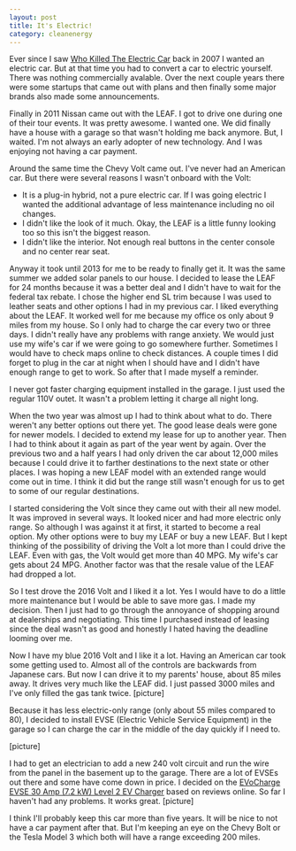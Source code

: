 ```yaml
---
layout: post
title: It's Electric!
category: cleanenergy
---
```


Ever since I saw [Who Killed The Electric Car](http://www.whokilledtheelectriccar.com) back in 2007 I wanted an electric car. But at that time you had to convert a car to electric yourself. There was nothing commercially avalable. Over the next couple years there were some startups that came out with plans and then finally some major brands also made some announcements. 

Finally in 2011 Nissan came out with the LEAF. I got to drive one during one of their tour events. It was pretty awesome. I wanted one. We did finally have a house with a garage so that wasn't holding me back anymore. But, I waited. I'm not always an early adopter of new technology. And I was enjoying not having a car payment. 

Around the same time the Chevy Volt came out. I've never had an American car. But there were several reasons I wasn't onboard with the Volt:

* It is a plug-in hybrid, not a pure electric car. If I was going electric I wanted the additional advantage of less maintenance including no oil changes.
* I didn't like the look of it much. Okay, the LEAF is a little funny looking too so this isn't the biggest reason.
* I didn't like the interior. Not enough real buttons in the center console and no center rear seat.

Anyway it took until 2013 for me to be ready to finally get it. It was the same summer we added solar panels to our house. I decided to lease the LEAF for 24 months because it was a better deal and I didn't have to wait for the federal tax rebate. I chose the higher end SL trim because I was used to leather seats and other options I had in my previous car. I liked everything about the LEAF. It worked well for me because my office os only about 9 miles from my house. So I only had to charge the car every two or three days. I didn't really have any problems with range anxiety. We would just use my wife's car if we were going to go somewhere further. Sometimes I would have to check maps online to check distances. A couple times I did forget to plug in the car at night when I should have and I didn't have enough range to get to work. So after that I made myself a reminder.

I never got faster charging equipment installed in the garage. I just used the regular 110V outet. It wasn't a problem letting it charge all night long.

When the two year was almost up I had to think about what to do. There weren't any better options out there yet. The good lease deals were gone for newer models. I decided to extend my lease for up to another year. Then I had to think about it again as part of the year went by again. Over the previous two and a half years I had only driven the car about 12,000 miles because I could drive it to farther destinations to the next state or other places. I was hoping a new LEAF model with an extended range would come out in time. I think it did but the range still wasn't enough for us to get to some of our regular destinations.

I started considering the Volt since they came out with their all new model. It was improved in several ways. It looked nicer and had more electric only range. So although I was against it at first, it started to become a real option. My other options were to buy my LEAF or buy a new LEAF. But I kept thinking of the possibility of driving the Volt a lot more than I could drive the LEAF. Even with gas, the Volt would get more than 40 MPG. My wife's car gets about 24 MPG. Another factor was that the resale value of the LEAF had dropped a lot.

So I test drove the 2016 Volt and I liked it a lot. Yes I would have to do a little more maintenance but I would be able to save more gas. I made my decision. Then I just had to go through the annoyance of shopping around at dealerships and negotiating. This time I purchased instead of leasing since the deal wasn't as good and honestly I hated having the deadline looming over me.

Now I have my blue 2016 Volt and I like it a lot. Having an American car took some getting used to. Almost all of the controls are backwards from Japanese cars. But now I can drive it to my parents' house, about 85 miles away. It drives very much like the LEAF did. I just passed 3000 miles and I've only filled the gas tank twice.
[picture]

Because it has less electric-only range (only about 55 miles compared to 80), I decided to install EVSE (Electric Vehicle Service Equipment) in the garage so I can charge the car in the middle of the day quickly if I need to.

[picture]

I had to get an electrician to add a new 240 volt circuit and run the wire from the panel in the basement up to the garage. There are a lot of EVSEs out there and some have come down in price. I decided on the [EVoCharge EVSE 30 Amp (7.2 kW) Level 2 EV Charger](https://www.evocharge.com/product/30a-evocharge-evse.html) based on reviews online. So far I haven't had any problems. It works great.
[picture]  

I think I'll probably keep this car more than five years. It will be nice to not have a car payment after that. But I'm keeping an eye on the Chevy Bolt or the Tesla Model 3 which both will have a range exceeding 200 miles. 